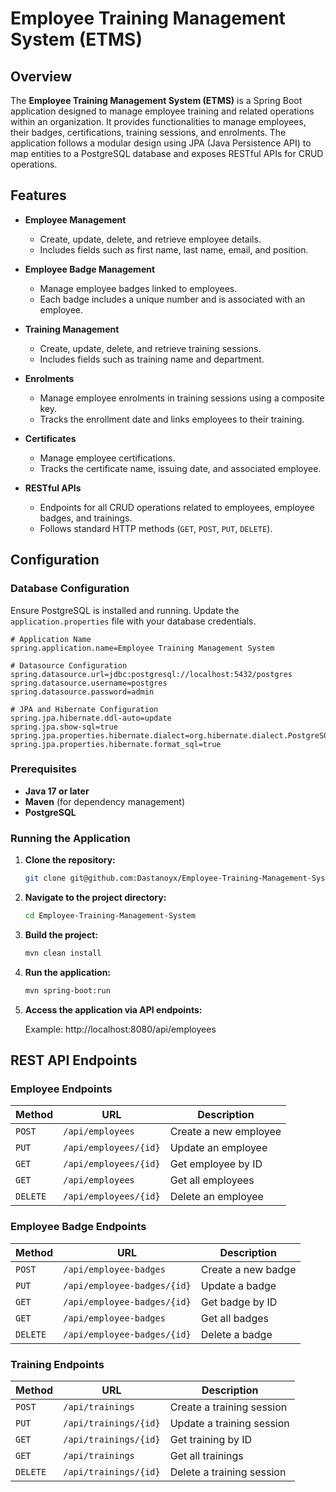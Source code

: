# Employee Training Management System (ETMS)

## Overview

The **Employee Training Management System (ETMS)** is a Spring Boot application designed to manage employee training and related operations within an organization. It provides functionalities to manage employees, their badges, certifications, training sessions, and enrolments. The application follows a modular design using JPA (Java Persistence API) to map entities to a PostgreSQL database and exposes RESTful APIs for CRUD operations.

## Features

- **Employee Management**
    - Create, update, delete, and retrieve employee details.
    - Includes fields such as first name, last name, email, and position.

- **Employee Badge Management**
    - Manage employee badges linked to employees.
    - Each badge includes a unique number and is associated with an employee.

- **Training Management**
    - Create, update, delete, and retrieve training sessions.
    - Includes fields such as training name and department.

- **Enrolments**
    - Manage employee enrolments in training sessions using a composite key.
    - Tracks the enrollment date and links employees to their training.

- **Certificates**
    - Manage employee certifications.
    - Tracks the certificate name, issuing date, and associated employee.

- **RESTful APIs**
    - Endpoints for all CRUD operations related to employees, employee badges, and trainings.
    - Follows standard HTTP methods (`GET`, `POST`, `PUT`, `DELETE`).

## Configuration

### Database Configuration

Ensure PostgreSQL is installed and running. Update the `application.properties` file with your database credentials.

```properties
# Application Name
spring.application.name=Employee Training Management System

# Datasource Configuration
spring.datasource.url=jdbc:postgresql://localhost:5432/postgres
spring.datasource.username=postgres
spring.datasource.password=admin

# JPA and Hibernate Configuration
spring.jpa.hibernate.ddl-auto=update
spring.jpa.show-sql=true
spring.jpa.properties.hibernate.dialect=org.hibernate.dialect.PostgreSQLDialect
spring.jpa.properties.hibernate.format_sql=true
```

### Prerequisites

- **Java 17 or later**
- **Maven** (for dependency management)
- **PostgreSQL**

### Running the Application

1. **Clone the repository:**
   ```bash
   git clone git@github.com:Dastanoyx/Employee-Training-Management-System.git
    ```
2. **Navigate to the project directory:**
   ```bash
   cd Employee-Training-Management-System
   ```
3. **Build the project:**
    ```bash
   mvn clean install
   ```
4. **Run the application:**
    ```bash
   mvn spring-boot:run
   ```
5. **Access the application via API endpoints:**

   Example: http://localhost:8080/api/employees

## REST API Endpoints

### Employee Endpoints

| Method   | URL                      | Description              |
|----------|--------------------------|--------------------------|
| `POST`   | `/api/employees`         | Create a new employee    |
| `PUT`    | `/api/employees/{id}`    | Update an employee       |
| `GET`    | `/api/employees/{id}`    | Get employee by ID       |
| `GET`    | `/api/employees`         | Get all employees        |
| `DELETE` | `/api/employees/{id}`    | Delete an employee       |

### Employee Badge Endpoints

| Method   | URL                           | Description             |
|----------|-------------------------------|-------------------------|
| `POST`   | `/api/employee-badges`        | Create a new badge      |
| `PUT`    | `/api/employee-badges/{id}`   | Update a badge          |
| `GET`    | `/api/employee-badges/{id}`   | Get badge by ID         |
| `GET`    | `/api/employee-badges`        | Get all badges          |
| `DELETE` | `/api/employee-badges/{id}`   | Delete a badge          |

### Training Endpoints

| Method   | URL                    | Description              |
|----------|------------------------|--------------------------|
| `POST`   | `/api/trainings`       | Create a training session|
| `PUT`    | `/api/trainings/{id}`  | Update a training session|
| `GET`    | `/api/trainings/{id}`  | Get training by ID       |
| `GET`    | `/api/trainings`       | Get all trainings        |
| `DELETE` | `/api/trainings/{id}`  | Delete a training session|
